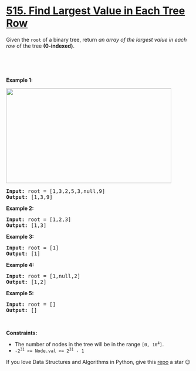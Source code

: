 # [515. Find Largest Value in Each Tree Row][title]

<p>Given the <code>root</code> of a binary tree, return <em>an array of the largest value in each row</em> of the tree <strong>(0-indexed)</strong>.</p>
<p> </p>
<p> </p>
<p><strong>Example 1:</strong></p>
<img alt="" src="https://assets.leetcode.com/uploads/2020/08/21/largest_e1.jpg" style="width: 450px; height: 258px;"/>
<pre><strong>Input:</strong> root = [1,3,2,5,3,null,9]
<strong>Output:</strong> [1,3,9]
</pre>
<p><strong>Example 2:</strong></p>
<pre><strong>Input:</strong> root = [1,2,3]
<strong>Output:</strong> [1,3]
</pre>
<p><strong>Example 3:</strong></p>
<pre><strong>Input:</strong> root = [1]
<strong>Output:</strong> [1]
</pre>
<p><strong>Example 4:</strong></p>
<pre><strong>Input:</strong> root = [1,null,2]
<strong>Output:</strong> [1,2]
</pre>
<p><strong>Example 5:</strong></p>
<pre><strong>Input:</strong> root = []
<strong>Output:</strong> []
</pre>
<p> </p>
<p><strong>Constraints:</strong></p>
<ul>
<li>The number of nodes in the tree will be in the range <code>[0, 10<sup>4</sup>]</code>.</li>
<li><code>-2<sup>31</sup> &lt;= Node.val &lt;= 2<sup>31</sup> - 1</code></li>
</ul>


If you love Data Structures and Algorithms in Python, give this [repo][me] a star :wink:

[title]: https://leetcode.com/problems/find-largest-value-in-each-tree-row
[me]: https://github.com/bumblebee211196/awesome-python-leetcode